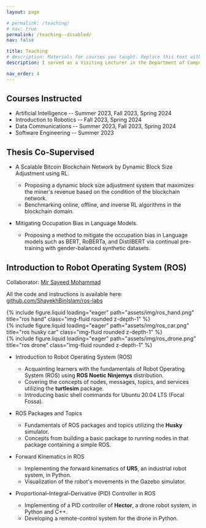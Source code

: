 ```yaml
---
layout: page

# permalink: /teaching/
# nav: true
permalink: /teaching--disabled/
nav: false

title: Teaching
# description: Materials for courses you taught. Replace this text with your description.
description: I served as a Visiting Lecturer in the Department of Computer Science & Engineering, Brac University for three semesters. I instructed few courses, co-supervised thesis groups and designed materials for the Robotics course.

nav_order: 4
---
```


<!-- I served as a Visiting Lecturer in the Department of Computer Science & Engineering, School of Data & Sciences, Brac University in three semesters. I instructed few courses, co-supervised thesis groups and designed materials for the Robotics course. -->

## Courses Instructed


- Artificial Intelligence -- Summer 2023, Fall 2023, Spring 2024
- Introduction to Robotics -- Fall 2023, Spring 2024
- Data Communications -- Summer 2023, Fall 2023, Spring 2024
- Software Engineering -- Summer 2023

## Thesis Co-Supervised

- A Scalable Bitcoin Blockchain Network by Dynamic Block Size Adjustment using RL.
  - Proposing a dynamic block size adjustment system that maximizes the miner's revenue based on the condition of the blockchain network.
  - Benchmarking online, offline, and inverse RL algorithms in the blockchain domain.

- Mitigating Occupation Bias in Language Models.
  - Proposing a method to mitigate the occupation bias in Language models such as BERT, RoBERTa, and DistilBERT via continual pre-training with gender-balanced synthetic datasets.



## Introduction to Robot Operating System (ROS)

Collaborator: [Mir Sayeed Mohammad](https://sites.google.com/view/mirsayeedmohammad/home)

All the code and instructions is available here: [github.com/ShayekhBinIslam/ros-labs](https://github.com/ShayekhBinIslam/ros-labs)

<div class="row justify-content-sm-center">
    <div class="col-sm mt-3 mt-md-0">
        {% include figure.liquid loading="eager" path="assets/img/ros_hand.png" title="ros hand" class="img-fluid rounded z-depth-1" %}
    </div>
    <div class="col-sm mt-3 mt-md-0">
        {% include figure.liquid loading="eager" path="assets/img/ros_car.png" title="ros husky car" class="img-fluid rounded z-depth-1" %}
    </div>
    <div class="col-sm mt-3 mt-md-0">
        {% include figure.liquid loading="eager" path="assets/img/ros_drone.png" title="ros drone" class="img-fluid rounded z-depth-1" %}
    </div>
</div>



- Introduction to Robot Operating System (ROS)
  - Acquainting learners with the fundamentals of Robot Operating System (ROS) using
**ROS Noetic Ninjemys** distribution.
  - Covering the concepts of nodes, messages, topics, and services utilizing the **turtlesim** package.
  - Introducing basic shell commands for Ubuntu 20.04 LTS (Focal Fossa).

- ROS Packages and Topics
  - Fundamentals of ROS packages and topics utilizing the **Husky** simulator.
  - Concepts from building a basic package to running nodes in that package containing a simple ROS.

- Forward Kinematics in ROS
  - Implementing the forward kinematics of **UR5**, an industrial robot system, in Python.
  - Visualization of the robot's movements in the Gazebo simulator.

- Proportional–Integral–Derivative (PID) Controller in ROS
  - Implementing of a PID controller of **Hector**, a drone robot system, in Python and C++.
  - Developing a remote-control system for the drone in Python.




<!-- #### Spring 2024
- Artificial Intelligence
- Introduction to Robotics
- Data Communications

#### Fall 2023
- Artificial Intelligence
- Introduction to Robotics
- Data Communications

#### Summer 2023
- Artificial Intelligence
- Data Communications
- Software Engineering -->

<!-- For now, this page is assumed to be a static description of your courses. You can convert it to a collection similar to `_projects/` so that you can have a dedicated page for each course.

Organize your courses by years, topics, or universities, however you like! -->
